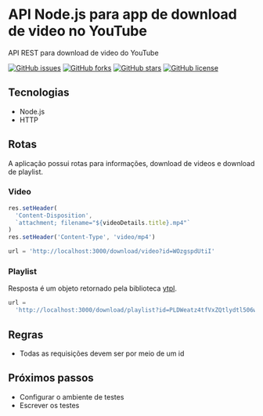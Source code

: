 # API Node.js para app de download de video no YouTube

API REST para download de video do YouTube

[![GitHub issues](https://img.shields.io/github/issues/lucassnts963/youtube-download-api)](https://github.com/lucassnts963/youtube-download-api/issues)
[![GitHub forks](https://img.shields.io/github/forks/lucassnts963/youtube-download-api)](https://github.com/lucassnts963/youtube-download-api/network)
[![GitHub stars](https://img.shields.io/github/stars/lucassnts963/youtube-download-api)](https://github.com/lucassnts963/youtube-download-api/stargazers)
[![GitHub license](https://img.shields.io/github/license/lucassnts963/youtube-download-api)](https://github.com/lucassnts963/youtube-download-api)

## Tecnologias

- Node.js
- HTTP

## Rotas

A aplicação possui rotas para informações, download de videos e download de playlist.

### Video

```typescript
res.setHeader(
  'Content-Disposition',
  `attachment; filename="${videoDetails.title}.mp4"`
)
res.setHeader('Content-Type', 'video/mp4')

url = 'http://localhost:3000/download/video?id=WOzgspdUtiI'
```

### Playlist

Resposta é um objeto retornado pela biblioteca [ytpl](https://www.npmjs.com/package/ytpl).

```typescript
url =
  'http://localhost:3000/download/playlist?id=PLDWeatz4tfVxZQtlydtl506wKxmK6X4Ia'
```

## Regras

- Todas as requisições devem ser por meio de um id

## Próximos passos

- Configurar o ambiente de testes
- Escrever os testes
